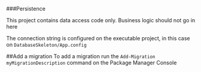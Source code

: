 ﻿###Persistence

This project contains data access code only. Business logic should not go in here

The connection string is configured on the executable project, in this case on
`DatabaseSkeleton/App.config`

##Add a migration
To add a migration run the `Add-Migration myMigrationDescription` command on the Package Manager Console

